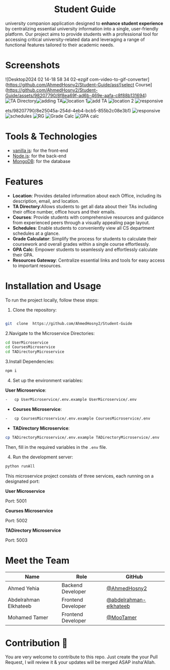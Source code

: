 <h1  align="center">
Student Guide
</h1>

university companion application designed to **enhance student experience** by centralizing essential university information into a single, user-friendly platform. Our project aims to provide students with a professional tool for accessing critical university-related data and leveraging a range of functional features tailored to their academic needs.
  


# Screenshots


![Desktop2024 02 14-18 58 34 02-ezgif com-video-to-gif-converter](https://github.com/AhmedHosny2/Student-Guide/ass![select Course](https://github.com/AhmedHosny2/Student-Guide/assets/98207790/8f8ea69f-ad6b-469e-aafa-c8f88b131694)
![TA Directory](https://github.com/AhmedHosny2/Student-Guide/assets/98207790/6256c24a-b87d-4f5e-bd74-4275bfd13046)![adding TA](https://github.com/AhmedHosny2/Student-Guide/assets/98207790/4e9490f6-e044-4b5f-abc3-f70b43547e38)![location 1](https://github.com/AhmedHosny2/Student-Guide/assets/98207790/05f02777-12df-4ea6-85e6-9d86de70475c)![add TA](https://github.com/AhmedHosny2/Student-Guide/assets/98207790/95e6b024-8a3b-4ed5-9ef0-d6b0d5ea6b7a)
![location 2](https://github.com/AhmedHosny2/Student-Guide/assets/98207790/d4e357e2-b80d-4f5c-87c7-f06995e9d5e0)
![responsive](https://github.com/AhmedHosny2/Student-Guide/assets/98207790/3625f193-c0aa-4b1d-a9f2-e6a27550262c)



ets/98207790/8e25045a-254d-4eb4-bcb5-855b2c08e3b1)
![responsive](https://github.com/AhmedHosny2/Student-Guide/assets/98207790/c771c54b-837c-46d6-bbcf-31888839db19)
![schedules](https://github.com/AhmedHosny2/Student-Guide/assets/98207790/5a53dc9a-eae6-42ae-8ad4-53d4ebdd38ff)
![RG](https://github.com/AhmedHosny2/Student-Guide/assets/98207790/465b419f-3b4b-455e-bb97-4063a8d12d6b)
![Grade Calc](https://github.com/AhmedHosny2/Student-Guide/assets/98207790/cdf80fd3-d3fe-496a-9f29-64fb5520a07f)
![GPA calc](https://github.com/AhmedHosny2/Student-Guide/assets/98207790/12907d05-9c5a-495c-8b23-219cdae55805)


# Tools & Technologies

-   [vanilla js](http://vanilla-js.com): for the front-end
-   [Node.js](https://nodejs.org): for the back-end
-   [MongoDB](https://mongodb.com): for the database

# Features

-  **Location**: Provides detailed information about each Office, including its description, email, and location.
-  **TA Directory**:Allows students to get all data about their TAs  including their office number, office hours and their emails.
-  **Courses**: Provide students with comprehensive resources and guidance from experienced peers through a visually appealing page layout.
- **Schedules**: Enable students to conveniently view all CS department schedules at a glance.
- **Grade Calculator**: Simplify the process for students to calculate their coursework and overall grades within a single course effortlessly.
- **GPA Calc**: Empower students to seamlessly and effortlessly calculate their GPA.
- **Resources Gateway**: Centralize essential links and tools for easy access to important resources.

# Installation and Usage

  

To run the project locally, follow these steps:

  

1. Clone the repository:

  

```bash

git  clone  https://github.com/AhmedHosny2/Student-Guide

```

  

2.Navigate to the Microservice Directories:

  

```bash
cd UserMicroservice
cd CoursesMicroservice
cd TADirectoryMicroservice

```
3.Install Dependencies:

```bash
npm i
```


4. Set up the environment variables:

  **User Microservice**:

```bash
-   cp UserMicroservice/.env.example UserMicroservice/.env 
```
-   **Courses Microservice**:
    
```bash
-   cp CoursesMicroservice/.env.example CoursesMicroservice/.env
```    
-   **TADirectory Microservice**:
     
```bash
cp TADirectoryMicroservice/.env.example TADirectoryMicroservice/.env
```

  

Then, fill in the required variables in the `.env` file.

  

4. Run the development server:

  

```bash
python runAll
```

  


This microservice project consists of three services, each running on a designated port:

  

**User Microservice**

Port: 5001

  

**Courses Microservice**

Port: 5002

  

**TADirectory Microservice**

Port: 5003



  # Meet the Team

  

| Name                  | Role                | GitHub                                             |
|-----------------------|---------------------|-----------------------------------------------------|
| Ahmed Yehia           | Backend Developer   | [@AhmedHosny2](https://github.com/AhmedHosny2)     |
| Abdelrahman Elkhateeb| Frontend Developer  | [@abdelrahman-elkhateeb](https://github.com/abdelrahman-elkhateeb) |
| Mohamed Tamer         | Frontend Developer  | [@MooTamer](https://github.com/MooTamer)           |




# Contribution 👀

You are very welcome to contribute to this repo. Just create the your Pull Request, I will review it & your updates will be merged ASAP insha'Allah.
